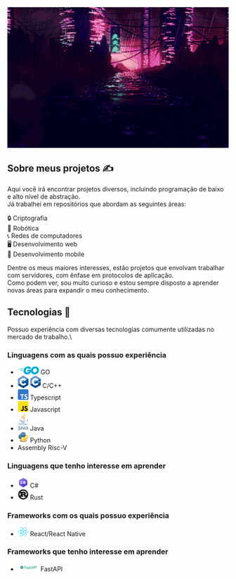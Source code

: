 <picture>
  <source media="(prefers-color-scheme: light)" srcset="./japanese-morning-city.gif">
  <source media="(prefers-color-scheme: dark)" srcset="./chinese-night-city.gif">
  <img src="./chinese-night-city.gif" alt="Banner" width="640" height="320"/>
</picture>

## Sobre meus projetos ✍

Aqui você irá encontrar projetos diversos, incluindo programação de baixo e alto nível de abstração.\
Já trabalhei em repositórios que abordam as seguintes áreas:

🔒 Criptografia\
🤖 Robótica\
📞 Redes de computadores\
🖥 Desenvolvimento web\
📱 Desenvolvimento mobile

Dentre os meus maiores interesses, estão projetos que envolvam trabalhar com servidores, com ênfase em protocolos de aplicação.\
Como podem ver, sou muito curioso e estou sempre disposto a aprender novas áreas para expandir o meu conhecimento.

## Tecnologias 🔬

Possuo experiência com diversas tecnologias comumente utilizadas no mercado de trabalho.\

### Linguagens com as quais possuo experiência

* <img src="logos/go-logo.png" width="48" height="18"/> GO 
* <img src="logos/c-logo.png" width="24" height="28"/> <img src="logos/cpp-logo.png" width="24" height="28"/> C/C++ 
* <img src="logos/ts-logo.png" width="24" height="24"/> Typescript 
* <img src="logos/js-logo.png" width="24" height="24"/> Javascript 
* <img src="logos/java-logo.png" width="24" height="40"/> Java 
* <img src="logos/python-logo.png" width="24" height="24"/> Python 
* Assembly Risc-V 

### Linguagens que tenho interesse em aprender

* <img src="logos/csharp-logo.png" width="24" height="24"/> C# 
* <img src="logos/rust-logo.png" width="24" height="24"/> Rust 

### Frameworks com os quais possuo experiência

* <img src="logos/react-logo.png" width="24" height="20"/> React/React Native 

### Frameworks que tenho interesse em aprender

* <img src="logos/fastapi-logo.png" width="48" height="18"/> FastAPI 
